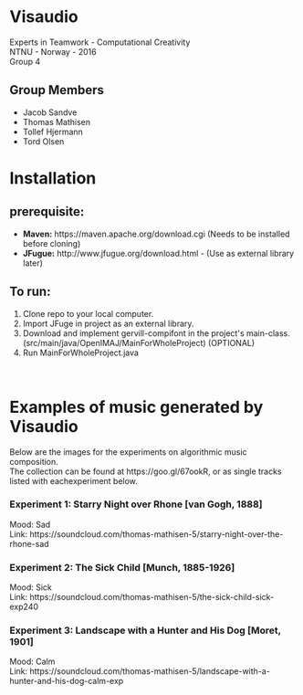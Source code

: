 # Visaudio
Experts in Teamwork - Computational Creativity<br>
NTNU - Norway - 2016<br>
Group 4<br>

<h2>Group Members</h2>
<ul>
<li>Jacob Sandve</li>
<li>Thomas Mathisen</li>
<li>Tollef Hjermann</li>
<li>Tord Olsen</li>
</ul>

<h1>Installation</h1>
<h2>prerequisite: </h2>
<ul>
<li><b>Maven:</b> https://maven.apache.org/download.cgi (Needs to be installed before cloning)</li>
<li><b>JFugue:</b> http://www.jfugue.org/download.html - (Use as external library later)</li>
</ul>

<h2>To run: </h2>
<ol>
<li>Clone repo to your local computer.</li>
<li>Import JFuge in project as an external library.</li>
<li>Download and implement gervill-compifont in the project's main-class. (src/main/java/OpenIMAJ/MainForWholeProject) (OPTIONAL)</li>
<li>Run MainForWholeProject.java</li>
</ol>
<br>
<h1>Examples of music generated by Visaudio</h1> 
Below are the images for the experiments on algorithmic music composition.
<br>
The collection can be found at https://goo.gl/67ookR, or as single tracks listed with eachexperiment below.
<br>
<h3><b>Experiment 1:</b> Starry Night over Rhone [van Gogh, 1888] </h3>
Mood: Sad <br>Link: https://soundcloud.com/thomas-mathisen-5/starry-night-over-the-rhone-sad
<br>
<h3><b>Experiment 2:</b> The Sick Child [Munch, 1885-1926] </h3>
Mood: Sick <br> Link: https://soundcloud.com/thomas-mathisen-5/the-sick-child-sick-exp240
<br>
<h3><b>Experiment 3:</b> Landscape with a Hunter and His Dog [Moret, 1901] </h3>
Mood: Calm <br>Link: https://soundcloud.com/thomas-mathisen-5/landscape-with-a-hunter-and-his-dog-calm-exp





